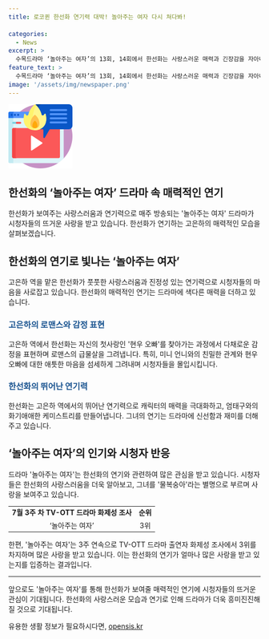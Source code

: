```yaml
---
title: 로코퀸 한선화 연기력 대박! 놀아주는 여자 다시 쳐다봐!

categories:
  - News
excerpt: >
  수목드라마 ‘놀아주는 여자’의 13회, 14회에서 한선화는 사랑스러운 매력과 긴장감을 자아내며 시청자를 사로잡았다. 고은하(한선화 분)는 첫사랑의 존재를 알게 되고 로맨스의 급물살을 타며 현우 오빠를 향한 애틋함을 섬세하게 그려냈다. 눈물 연기는 지환이 현우인 것을 알아채지 못한 미안함과 안도감을 담아 시청자의 마음까지 먹먹하게 만들었다. 또한, K-콘텐츠 온라인 경쟁력 분석 기관인 굿데이터코퍼레이션 조사에서 ‘놀아주는 여자’는 3위를 기록하며 대세임을 입증했다. 한선화의 사랑스러움을 알아본 시청자들은 ‘물복숭아’ 별명까지 붙여주며 그의 사랑스러움을 추켜세우고 있다.
feature_text: >
  수목드라마 ‘놀아주는 여자’의 13회, 14회에서 한선화는 사랑스러운 매력과 긴장감을 자아내며 시청자를 사로잡았다. 고은하(한선화 분)는 첫사랑의 존재를 알게 되고 로맨스의 급물살을 타며 현우 오빠를 향한 애틋함을 섬세하게 그려냈다. 눈물 연기는 지환이 현우인 것을 알아채지 못한 미안함과 안도감을 담아 시청자의 마음까지 먹먹하게 만들었다. 또한, K-콘텐츠 온라인 경쟁력 분석 기관인 굿데이터코퍼레이션 조사에서 ‘놀아주는 여자’는 3위를 기록하며 대세임을 입증했다. 한선화의 사랑스러움을 알아본 시청자들은 ‘물복숭아’ 별명까지 붙여주며 그의 사랑스러움을 추켜세우고 있다.
image: '/assets/img/newspaper.png'
---
```


<p><img src="/assets/img/news.png" alt="rentncar 속보" /></p>

<h2>한선화의 ‘놀아주는 여자’ 드라마 속 매력적인 연기</h2>

<p data-ke-size="size16">한선화가 보여주는 사랑스러움과 연기력으로 매주 방송되는 '놀아주는 여자' 드라마가 시청자들의 뜨거운 사랑을 받고 있습니다. 한선화가 연기하는 고은하의 매력적인 모습을 살펴보겠습니다.</p>

<h2 data-ke-size="size26">한선화의 연기로 빛나는 ‘놀아주는 여자’</h2>

<p data-ke-size="size16">고은하 역을 맡은 한선화가 풋풋한 사랑스러움과 진정성 있는 연기력으로 시청자들의 마음을 사로잡고 있습니다. 한선화의 매력적인 연기는 드라마에 색다른 매력을 더하고 있습니다.</p>

<h3><b><span style="color: #1a5490;">고은하의 로맨스와 감정 표현</span></b></h3>

<p data-ke-size="size16">고은하 역에서 한선화는 자신의 첫사랑인 '현우 오빠'를 찾아가는 과정에서 다채로운 감정을 표현하며 로맨스의 급물살을 그려냅니다. 특히, 미니 언니와의 친밀한 관계와 현우 오빠에 대한 애틋한 마음을 섬세하게 그려내며 시청자들을 몰입시킵니다.</p>

<h3><b><span style="color: #1a5490;">한선화의 뛰어난 연기력</span></b></h3>

<p data-ke-size="size16">한선화는 고은하 역에서의 뛰어난 연기력으로 캐릭터의 매력을 극대화하고, 엄태구와의 화기애애한 케미스트리를 만들어냅니다. 그녀의 연기는 드라마에 신선함과 재미를 더해주고 있습니다.</p>

<h2 data-ke-size="size26">‘놀아주는 여자’의 인기와 시청자 반응</h2>

<p data-ke-size="size16">드라마 '놀아주는 여자'는 한선화의 연기와 관련하여 많은 관심을 받고 있습니다. 시청자들은 한선화의 사랑스러움을 더욱 알아보고, 그녀를 '물복숭아'라는 별명으로 부르며 사랑을 보여주고 있습니다.</p>

<table>
    <tbody>
        <tr>
            <td style="text-align: center; height: 17px;"><b>7월 3주 차 TV-OTT 드라마 화제성 조사</b></td>
            <td style="text-align: center; height: 17px;"><b>순위</b></td>
        </tr>
        <tr>
            <td style="text-align: center; height: 17px;">‘놀아주는 여자’</td>
            <td style="text-align: center; height: 17px;">3위</td>
        </tr>
    </tbody>
</table>

<p data-ke-size="size16">한편, '놀아주는 여자'는 3주 연속으로 TV-OTT 드라마 출연자 화제성 조사에서 3위를 차지하며 많은 사랑을 받고 있습니다. 이는 한선화의 연기가 얼마나 많은 사랑을 받고 있는지를 입증하는 결과입니다.</p>

<hr>

<p data-ke-size="size16">앞으로도 '놀아주는 여자'를 통해 한선화가 보여줄 매력적인 연기에 시청자들의 뜨거운 관심이 기대됩니다. 한선화의 사랑스러운 모습과 연기로 인해 드라마가 더욱 흥미진진해질 것으로 기대됩니다.</p>
유용한 생활 정보가 필요하시다면, <a href="https://opensis.kr" rel="dofollow">opensis.kr</a>


